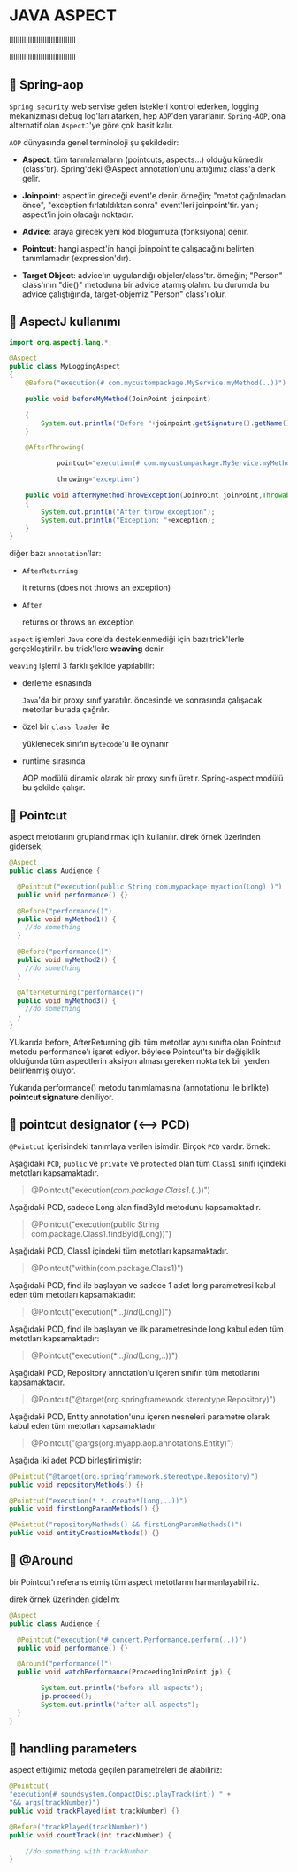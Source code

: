 # JAVA ASPECT

IIIIIIIIIIIIIIIIIIIIIIIIIIIIIIII

IIIIIIIIIIIIIIIIIIIIIIIIIIIIIIII

## 📌 Spring-aop

`Spring security` web servise gelen istekleri kontrol ederken, logging mekanizması debug log'ları atarken, hep `AOP`'den yararlanır. `Spring-AOP`, ona alternatif olan `AspectJ`'ye göre çok basit kalır.

`AOP` dünyasında genel terminoloji şu şekildedir:

- __Aspect__: tüm tanımlamaların (pointcuts, aspects...) olduğu kümedir (class'tır). Spring'deki @Aspect annotation'unu attığımız class'a denk gelir.

- __Joinpoint__: aspect'in gireceği event'e denir. örneğin; "metot çağrılmadan önce", "exception fırlatıldıktan sonra" event'leri joinpoint'tir. yani; aspect'in join olacağı noktadır.

- __Advice__: araya girecek yeni kod bloğumuza (fonksiyona) denir.

- __Pointcut__: hangi aspect'in hangi joinpoint'te çalışacağını belirten tanımlamadır (expression'dır).

- __Target Object__: advice'ın uygulandığı objeler/class'tır. örneğin; "Person" class'ının "die()" metoduna bir advice atamış olalım. bu durumda bu advice çalıştığında, target-objemiz "Person" class'ı olur.

## 📌 AspectJ kullanımı

```java
import org.aspectj.lang.*;

@Aspect
public class MyLoggingAspect
{
    @Before("execution(# com.mycustompackage.MyService.myMethod(..))")

    public void beforeMyMethod(JoinPoint joinpoint)

    {
        System.out.println("Before "+joinpoint.getSignature().getName());
    }

    @AfterThrowing(

            pointcut="execution(# com.mycustompackage.MyService.myMethod(..))",

            throwing="exception")

    public void afterMyMethodThrowException(JoinPoint joinPoint,Throwable exception)
    {
        System.out.println("After throw exception");
        System.out.println("Exception: "+exception);
    }
}
```

diğer bazı `annotation`'lar:

- `AfterReturning`
  
  it returns (does not throws an exception)

- `After`

  returns or throws an exception

`aspect` işlemleri `Java` core'da desteklenmediği için bazı trick'lerle gerçekleştirilir. bu trick'lere __weaving__ denir.

`weaving` işlemi 3 farklı şekilde yapılabilir:

- derleme esnasında

  `Java`'da bir proxy sınıf yaratılır. öncesinde ve sonrasında çalışacak metotlar burada çağrılır.

- özel bir `class loader` ile

  yüklenecek sınıfın `Bytecode`'u ile oynanır

- runtime sırasında

  AOP modülü dinamik olarak bir proxy sınıfı üretir. Spring-aspect modülü bu şekilde çalışır.

## 📌 Pointcut

aspect metotlarını gruplandırmak için kullanılır. direk örnek üzerinden gidersek;

```java
@Aspect
public class Audience {

  @Pointcut("execution(public String com.mypackage.myaction(Long) )")
  public void performance() {}

  @Before("performance()")
  public void myMethod1() {
    //do something
  }

  @Before("performance()")
  public void myMethod2() {
    //do something
  }

  @AfterReturning("performance()")
  public void myMethod3() {
    //do something
  }
}
```

YUkarıda before, AfterReturning gibi tüm metotlar aynı sınıfta olan Pointcut metodu performance'ı işaret ediyor. böylece Pointcut'ta bir değişiklik olduğunda tüm aspectlerin aksiyon alması gereken nokta tek bir yerden belirlenmiş oluyor.

Yukarıda performance() metodu tanımlamasına (annotationu ile birlikte) __pointcut signature__ deniliyor.

## 📌 pointcut designator (⟷ PCD)

`@Pointcut` içerisindeki tanımlaya verilen isimdir. Birçok `PCD` vardır. örnek:

Aşağıdaki `PCD`, `public` ve `private` ve `protected` olan tüm `Class1` sınıfı içindeki metotları kapsamaktadır.

> @Pointcut("execution(*com.package.Class1.*(..))")

Aşağıdaki PCD, sadece Long alan findById metodunu kapsamaktadır.

> @Pointcut("execution(public String com.package.Class1.findById(Long))")

Aşağıdaki PCD, Class1 içindeki tüm metotları kapsamaktadır.

> @Pointcut("within(com.package.Class1)")

Aşağıdaki PCD, find ile başlayan ve sadece 1 adet long parametresi kabul eden tüm metotları kapsamaktadır:

> @Pointcut("execution(* *..find*(Long))")

Aşağıdaki PCD, find ile başlayan ve ilk parametresinde long kabul eden tüm metotları kapsamaktadır:

> @Pointcut("execution(* *..find*(Long,..))")

Aşağıdaki PCD, Repository annotation'u içeren sınıfın tüm metotlarını kapsamaktadır.

> @Pointcut("@target(org.springframework.stereotype.Repository)")

Aşağıdaki PCD, Entity annotation'unu içeren nesneleri parametre olarak kabul eden tüm metotları kapsamaktadır

> @Pointcut("@args(org.myapp.aop.annotations.Entity)")

Aşağıda iki adet PCD birleştirilmiştir:

```java
@Pointcut("@target(org.springframework.stereotype.Repository)")
public void repositoryMethods() {}

@Pointcut("execution(* *..create*(Long,..))")
public void firstLongParamMethods() {}

@Pointcut("repositoryMethods() && firstLongParamMethods()")
public void entityCreationMethods() {}
```

## 📌 @Around

bir Pointcut'ı referans etmiş tüm aspect metotlarını harmanlayabiliriz.

direk örnek üzerinden gidelim:

```java
@Aspect
public class Audience {

  @Pointcut("execution(*# concert.Performance.perform(..))")
  public void performance() {}

  @Around("performance()")
  public void watchPerformance(ProceedingJoinPoint jp) {

        System.out.println("before all aspects");
        jp.proceed();
        System.out.println("after all aspects");
  }
}
```

## 📌 handling parameters

aspect ettiğimiz metoda geçilen parametreleri de alabiliriz:

```java
@Pointcut(
"execution(# soundsystem.CompactDisc.playTrack(int)) " +
"&& args(trackNumber)")
public void trackPlayed(int trackNumber) {}

@Before("trackPlayed(trackNumber)")
public void countTrack(int trackNumber) {

    //do something with trackNumber
}
```
